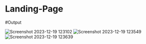 # Landing-Page

#Output

![Screenshot 2023-12-19 123102](https://github.com/SamruddhiNadgouda/LandingPage-CoffeeDayCafe/assets/97962486/c8c81a9d-d6bd-4bc5-b004-c95e3312f3bd)
![Screenshot 2023-12-19 123549](https://github.com/SamruddhiNadgouda/LandingPage-CoffeeDayCafe/assets/97962486/578cbc09-7a95-49ed-aa13-85017d42fcca)
![Screenshot 2023-12-19 123639](https://github.com/SamruddhiNadgouda/LandingPage-CoffeeDayCafe/assets/97962486/51851210-1b35-49db-ab8e-ed70a9d90671)
